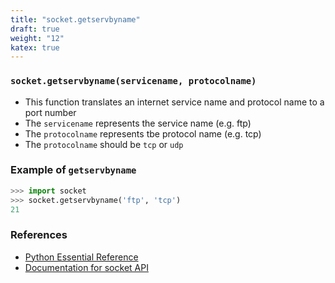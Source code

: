 ```yaml
---
title: "socket.getservbyname"
draft: true
weight: "12"
katex: true
---
```


### `socket.getservbyname(servicename, protocolname)`
- This function translates an internet service name and protocol name to a port number
- The `servicename` represents the service name (e.g. ftp)
- The `protocolname` represents tbe protocol name (e.g. tcp)
- The `protocolname` should be `tcp` or `udp`

### Example of `getservbyname`

```python
>>> import socket
>>> socket.getservbyname('ftp', 'tcp')
21
```

### References
- [Python Essential Reference](http://index-of.co.uk/Python/Python%20Essential%20Reference,%20Fourth%20Edition.pdf)
- [Documentation for socket API](https://docs.python.org/3/library/socket.html)
